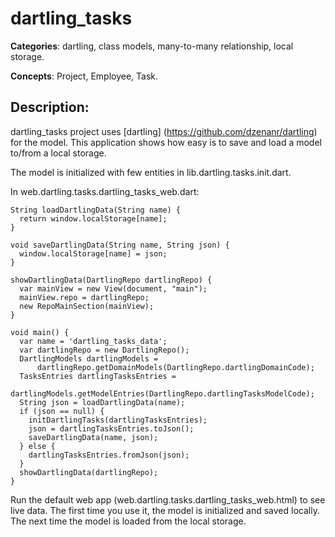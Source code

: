 # dartling_tasks

**Categories**: dartling, class models, many-to-many relationship, local storage.

**Concepts**: Project, Employee, Task.

## Description:
dartling_tasks project uses
[dartling] (https://github.com/dzenanr/dartling) for the model.
This application shows how easy is to save and load a model to/from a local storage.

The model is initialized with few entities in lib.dartling.tasks.init.dart.

In web.dartling.tasks.dartling_tasks_web.dart:

    String loadDartlingData(String name) {
      return window.localStorage[name];
    }

    void saveDartlingData(String name, String json) {
      window.localStorage[name] = json;
    }

    showDartlingData(DartlingRepo dartlingRepo) {
      var mainView = new View(document, "main");
      mainView.repo = dartlingRepo;
      new RepoMainSection(mainView);
    }

    void main() {
      var name = 'dartling_tasks_data';
      var dartlingRepo = new DartlingRepo();
      DartlingModels dartlingModels =
          dartlingRepo.getDomainModels(DartlingRepo.dartlingDomainCode);
      TasksEntries dartlingTasksEntries =
          dartlingModels.getModelEntries(DartlingRepo.dartlingTasksModelCode);
      String json = loadDartlingData(name);
      if (json == null) {
        initDartlingTasks(dartlingTasksEntries);
        json = dartlingTasksEntries.toJson();
        saveDartlingData(name, json);
      } else {
        dartlingTasksEntries.fromJson(json);
      }
      showDartlingData(dartlingRepo);
    }

Run the default web app (web.dartling.tasks.dartling_tasks_web.html) to see live data.
The first time you use it, the model is initialized and saved locally.
The next time the model is loaded from the local storage.



